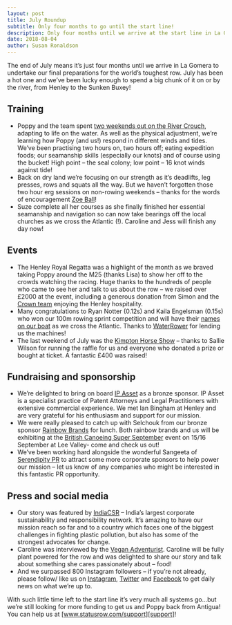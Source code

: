 ```yaml
---
layout: post
title: July Roundup
subtitle: Only four months to go until the start line!
description: Only four months until we arrive at the start line in La Gomera
date: 2018-08-04
author: Susan Ronaldson
---
```

[support]: /support
[sponsors]: /partners
[100]: /100-club
[waterrower]: https://www.waterrower.co.uk/
[KHS]: http://www.kimptonhorseshow.co.uk/
[canoe]: https://www.britishcanoeing.org.uk/news/2017/british-canoeing-launch-super-september/
[press]: /press
[insta]: https://www.instagram.com/statusrow/
[twitter]: https://twitter.com/StatusRow
[facebook]: https://www.facebook.com/statusrow/
[voyage]: /2018/07/11/maiden-voyage.html
[zoeball]: https://twitter.com/ZoeTheBall/status/1018531912099516417

The end of July means it’s just four months until we arrive in La Gomera to undertake our final preparations
for the world’s toughest row. July has been a hot one and we’ve been lucky enough to spend a big chunk of
it on or by the river, from Henley to the Sunken Buxey!

## Training
* Poppy and the team spent [two weekends out on the River Crouch][voyage], adapting to life on the water. As well
as the physical adjustment, we’re learning how Poppy (and us!) respond in different winds and tides.
We’ve been practising two hours on, two hours off; eating expedition foods; our seamanship skills
(especially our knots) and of course using the bucket! High point – the seal colony; low point – 16 knot
winds against tide!
* Back on dry land we’re focusing on our strength as it’s deadlifts, leg presses, rows and squats all the
way. But we haven’t forgotten those two hour erg sessions on non-rowing weekends – thanks for the
words of encouragement [Zoe Ball][zoeball]!
* Suze complete all her courses as she finally finished her essential seamanship and navigation so can
now take bearings off the local churches as we cross the Atlantic (!). Caroline and Jess will finish any
day now!

## Events
* The Henley Royal Regatta was a highlight of the month as we braved taking Poppy around the M25
(thanks Lisa) to show her off to the crowds watching the racing. Huge thanks to the hundreds of people
who came to see her and talk to us about the row – we raised over £2000 at the event, including a
generous donation from Simon and the [Crown team][sponsors] enjoying the Henley hospitality.
* Many congratulations to Ryan Notter (0.12s) and Kaila Engelsman (0.15s) who won our 100m rowing sprint competition and will have their [names on our
boat][100] as we cross the Atlantic. Thanks to [WaterRower][waterrower] for lending us the machines!
* The last weekend of July was the [Kimpton Horse Show][KHS] – thanks to Sallie Wilson for running the raffle
for us and everyone who donated a prize or bought at ticket. A fantastic £400 was raised!

## Fundraising and sponsorship
* We’re delighted to bring on board [IP Asset][sponsors] as a bronze sponsor. IP Asset is a specialist practice of
Patent Attorneys and Legal Practitioners with extensive commercial experience. We met Ian Bingham
at Henley and are very grateful for his enthusiasm and support for our mission.
* We were really pleased to catch up with Selchouk from our bronze sponsor [Rainbow Brands][sponsors] for lunch.
Both rainbow brands and us will be exhibiting at the [British Canoeing Super September][canoe] event on 15/16
September at Lee Valley- come and check us out!
* We’ve been working hard alongside the wonderful Sangeeta of [Serendipity PR][press] to attract some more
corporate sponsors to help power our mission – let us know of any companies who might be interested
in this fantastic PR opportunity.


## Press and social media
* Our story was featured by [IndiaCSR][press]	– India’s largest corporate sustainability and responsibility network.
It’s amazing to have our mission reach so far and to a country which faces one of the biggest challenges
in fighting plastic pollution, but also has some of the strongest advocates for change.
* Caroline was interviewed by the	[Vegan Adventurist][press]. Caroline will be fully plant powered for the row and
was delighted to share our story and talk about something she cares passionately about – food! ​
* And we surpassed 800 Instagram followers – if you’re not already, please follow/ like us on [Instagram][insta],
[Twitter][twitter] and [Facebook][facebook] to get daily news on what we’re up to.

With such little time left to the start line it’s very much all systems go...but we’re still looking for more funding
to get us and Poppy back from Antigua! You can help us at [www.statusrow.com/support][support]!
